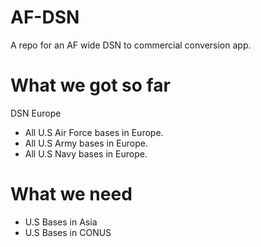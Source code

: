 # AF-DSN
A repo for an AF wide DSN to commercial conversion app. 

# What we got so far 
DSN Europe 
 - All U.S Air Force bases in Europe.
 - All U.S Army bases in Europe.
 - All U.S Navy bases in Europe.
 # What we need 
  - U.S Bases in Asia 
  - U.S Bases in CONUS

 
